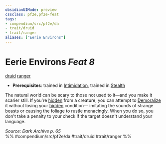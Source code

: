 ```yaml
---
obsidianUIMode: preview
cssclass: pf2e,pf2e-feat
tags:
- compendium/src/pf2e/da
- trait/druid
- trait/ranger
aliases: ["Eerie Environs"]
---
```

# Eerie Environs  *Feat 8*  
[druid](../../rules/traits/druid.md)  [ranger](../../rules/traits/ranger.md)  

- **Prerequisites**: trained in [Intimidation](../skills.md#Intimidation), trained in [Stealth](../skills.md#Stealth)

The natural world can be scary to those not used to it—and you make it scarier still. If you're [hidden](../../rules/conditions.md#Hidden) from a creature, you can attempt to [Demoralize](../../rules/actions/demoralize.md) it without losing your [hidden](../../rules/conditions.md#Hidden) condition— imitating the sounds of strange beasts or causing the foliage to rustle menacingly. When you do so, you don't take a penalty to your check if the target doesn't understand your language.

*Source: Dark Archive p. 65*  
%% #compendium/src/pf2e/da #trait/druid #trait/ranger %%